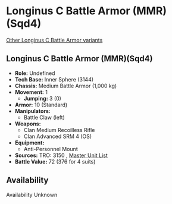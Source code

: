 # Longinus C Battle Armor (MMR)(Sqd4) 

[Other Longinus C Battle Armor variants](../longinus_c_battle_armor.md) 

## Longinus C Battle Armor (MMR)(Sqd4) 

- **Role:** Undefined 
- **Tech Base:** Inner Sphere (3144) 
- **Chassis:** Medium Battle Armor (1,000 kg) 
- **Movement:** 1 
  - **Jumping:** 3 (0) 
- **Armor:** 10 (Standard) 
- **Manipulators:** 
  - Battle Claw (left) 
- **Weapons:** 
  - Clan Medium Recoilless Rifle 
  - Clan Advanced SRM 4 (OS) 
- **Equipment:** 
  - Anti-Personnel Mount 
- **Sources:** TRO: 3150 , [Master Unit List](http://masterunitlist.info/Unit/Details/8029) 
- **Battle Value:** 72 (376 for 4 suits) 

## Availability 

Availability Unknown 

